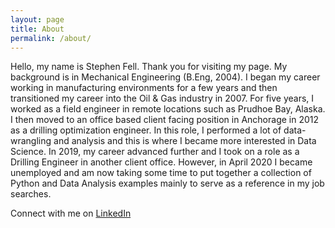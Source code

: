 ```yaml
---
layout: page
title: About
permalink: /about/
---
```


Hello, my name is Stephen Fell.  Thank you for visiting my page.  My background is in Mechanical Engineering (B.Eng, 2004).  I began my career working in manufacturing environments for a few years and then transitioned my career into the Oil & Gas industry in 2007.  For five years, I worked as a field engineer in remote locations such as Prudhoe Bay, Alaska.  I then moved to an office based client facing position in Anchorage in 2012 as a drilling optimization engineer.  In this role, I performed a lot of data-wrangling and analysis and this is where I became more interested in Data Science.  In 2019, my career advanced further and I took on a role as a Drilling Engineer in another client office.  However, in April 2020 I became unemployed and am now taking some time to put together a collection of Python and Data Analysis examples mainly to serve as a reference in my job searches.    

Connect with me on [LinkedIn](https://www.linkedin.com/in/stephen-fell-6b819416/)

